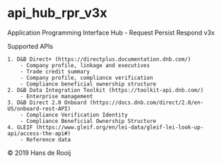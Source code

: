 # api_hub_rpr_v3x
Application Programming Interface Hub - Request Persist Respond v3x

Supported APIs

    1. D&B Direct+ (https://directplus.documentation.dnb.com/)
        - Company profile, linkage and executives
        - Trade credit summary
        - Company profile, compliance verification
        - Compliance beneficial ownership structure
    2. D&B Data Integration Toolkit (https://toolkit-api.dnb.com/)
        - Enterprise management
    3. D&B Direct 2.0 Onboard (https://docs.dnb.com/direct/2.0/en-US/onboard-rest-API)
        - Compliance Verification Identity
        - Compliance Beneficial Ownership Structure
    4. GLEIF (https://www.gleif.org/en/lei-data/gleif-lei-look-up-api/access-the-api#)
        - Reference data

© 2019 Hans de Rooij
